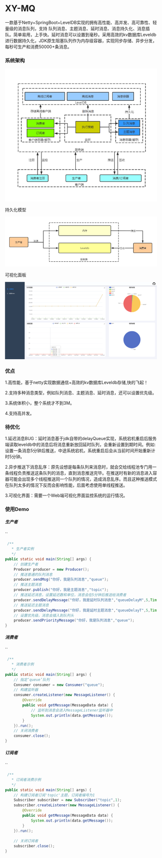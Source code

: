 # XY-MQ
一款基于Netty+SpringBoot+LevelDB实现的拥有高性能、高并发、高可靠性、轻量级的消息队列，支持 队列消息、主题消息、延时消息、消息持久化、消息插队。简单易用，上手快。延时消息可以设置到毫秒。采用高效的kv数据库Leveldb进行数据持久化，JDK原生阻塞队列作为内存级容器，实现同步存储、异步分发，每秒可生产和消费50000+条消息。

### 系统架构

![image-20220722143333878](https://github.com/Lyx0912/XY-MQ/blob/main/doc/%E7%B3%BB%E7%BB%9F%E6%9E%B6%E6%9E%84.png)

持久化模型

![image-20220722143333879](https://github.com/Lyx0912/XY-MQ/blob/main/doc/%E6%B6%88%E6%81%AF%E6%8C%81%E4%B9%85%E5%8C%96%E6%A8%A1%E5%9E%8B.png)

可视化面板

![image-20220722143333880](https://github.com/Lyx0912/XY-MQ/blob/main/doc/%E5%8F%AF%E8%A7%86%E5%8C%96%E9%9D%A2%E6%9D%BF.jpg)



### 优点

1.高性能，基于netty实现数据通信+高效的kv数据库Leveldb存储,快的飞起！

2.支持多种消息类型，例如队列消息、主题消息、延时消息，还可以设置优先级。

3.系统体积小，整个系统才不到3M。

4.支持高并发。

### 待优化

1.延迟消息BUG：延时消息基于jdk自带的delayQueue实现，系统宕机重启后服务端读取leveldb中的消息后将消息重新放回延时队列，会重新设置到期时间。例如:设置一条消息5分钟后推送，中途系统宕机，系统重启后会从当前时间开始重新计时5分钟。

2.异步推送下消息乱序：原先设想是每条队列来消息时，就会交给线程池专门用一条线程负责推送这条队列的消息，直到消息推送完毕。在推送时有新的消息进入容器可能会出现多个线程推送同一个队列的情况，造成消息乱序。而且这种推送模式在队列太多的情况下反而会影响性能，后面考虑使用单线程推送。

3.可视化界面：需要一个Web端可视化界面监控系统的运行情况。



### 使用Demo

##### 生产者

``

```java
 /**
   * 生产者实例
   */
public static void main(String[] args) {
    // 创建生产者
    Producer producer = new Producer();
    // 推送普通的队列消息
    producer.sendMsg("你好，我是队列消息","queue");
    // 推送主题消息
    producer.publish("你好，我是主题消息","topic");
    // 推送延迟消息，设置延迟数和单位，消息会在5分钟后推送给消费者
    producer.sendDelayMessage("你好，我是延时队列消息","queueDelayM",5,TimeUnit.SECONDS);
    // 推送延迟主题消息
    producer.sendDelayMessage("你好，我是延时主题消息","queueDelayT",5,TimeUnit.SECONDS);
    // 设置优先级，消息会插入到队列头
    producer.sendPriorityMessage("你好，我是队列消息","queue");
}
```

##### 消费者

``

```java
 /**
   * 消费者示例
   */
public static void main(String[] args) {
    // 指定‘queue’队列
    Consumer consumer = new Consumer("queue");
    // 构建监听器
    consumer.createListener(new MessageListener() {
        @Override
        public void getMessage(MessageData data) {
            // 监听到消息会进入MessageListener监听器中
            System.out.println(data.getMessage());
        }
    }).run();
    // 关闭消费者
    consumer.close();
}
```

##### 订阅者

``

```java
 /**
   * 订阅者消费示例
   */
public static void main(String[] args) {
    // 构建订阅者订阅'topic'主题，订阅者编号为1
    Subscriber subscriber = new Subscriber("topic",1);
    subscriber.createListener(new MessageListener() {
        @Override
        public void getMessage(MessageData data) {
            System.out.println(data.getMessage());
        }
    }).run();
    
    // 关闭订阅者
    subscriber.close();
}
```



### 
